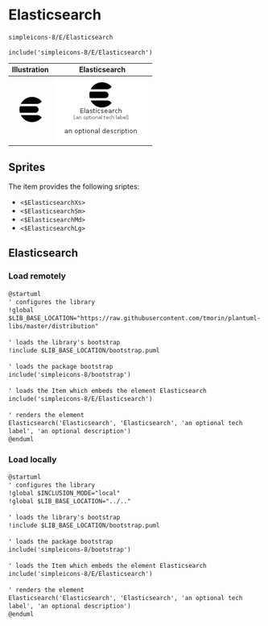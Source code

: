 # Elasticsearch


```text
simpleicons-8/E/Elasticsearch
```

```text
include('simpleicons-8/E/Elasticsearch')
```



| Illustration | Elasticsearch |
| :---: | :---: |
| ![illustration for Illustration](../../simpleicons-8/E/Elasticsearch.png) | ![illustration for Elasticsearch](../../simpleicons-8/E/Elasticsearch.Local.png) |



## Sprites
The item provides the following sriptes:

- `<$ElasticsearchXs>`
- `<$ElasticsearchSm>`
- `<$ElasticsearchMd>`
- `<$ElasticsearchLg>`





## Elasticsearch

### Load remotely
```plantuml
@startuml
' configures the library
!global $LIB_BASE_LOCATION="https://raw.githubusercontent.com/tmorin/plantuml-libs/master/distribution"

' loads the library's bootstrap
!include $LIB_BASE_LOCATION/bootstrap.puml

' loads the package bootstrap
include('simpleicons-8/bootstrap')

' loads the Item which embeds the element Elasticsearch
include('simpleicons-8/E/Elasticsearch')

' renders the element
Elasticsearch('Elasticsearch', 'Elasticsearch', 'an optional tech label', 'an optional description')
@enduml
```

### Load locally
```plantuml
@startuml
' configures the library
!global $INCLUSION_MODE="local"
!global $LIB_BASE_LOCATION="../.."

' loads the library's bootstrap
!include $LIB_BASE_LOCATION/bootstrap.puml

' loads the package bootstrap
include('simpleicons-8/bootstrap')

' loads the Item which embeds the element Elasticsearch
include('simpleicons-8/E/Elasticsearch')

' renders the element
Elasticsearch('Elasticsearch', 'Elasticsearch', 'an optional tech label', 'an optional description')
@enduml
```

